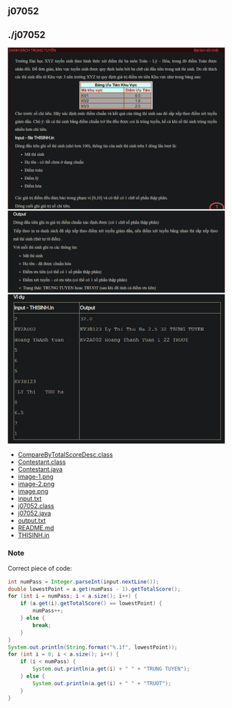 
## j07052
## ./j07052
![alt text](image.png)
![alt text](image-1.png)
![alt text](image-2.png)

- [CompareByTotalScoreDesc.class](CompareByTotalScoreDesc.class)
- [Contestant.class](Contestant.class)
- [Contestant.java](Contestant.java)
- [image-1.png](image-1.png)
- [image-2.png](image-2.png)
- [image.png](image.png)
- [input.txt](input.txt)
- [j07052.class](j07052.class)
- [j07052.java](j07052.java)
- [output.txt](output.txt)
- [README.md](README.md)
- [THISINH.in](THISINH.in)


### Note
Correct piece of code:
```java
int numPass = Integer.parseInt(input.nextLine());
double lowestPoint = a.get(numPass - 1).getTotalScore();
for (int i = numPass; i < a.size(); i++) {
    if (a.get(i).getTotalScore() == lowestPoint) {
        numPass++;
    } else {
        break;
    }
}
System.out.println(String.format("%.1f", lowestPoint));
for (int i = 0; i < a.size(); i++) {
    if (i < numPass) {
        System.out.println(a.get(i) + " " + "TRUNG TUYEN");
    } else {
        System.out.println(a.get(i) + " " + "TRUOT");
    }
}
```
